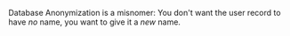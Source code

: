 
Database Anonymization is a misnomer:  You don't want the user record to have _no_ name, you want to give it a _new_
name.

